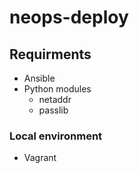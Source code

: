 # neops-deploy

## Requirments

* Ansible 
* Python modules
  * netaddr 
  * passlib 

### Local environment

* Vagrant

